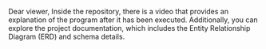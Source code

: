 Dear viewer,
Inside the repository, there is a video that provides an explanation of the program after it has been executed.
Additionally, you can explore the project documentation, which includes the Entity Relationship Diagram (ERD) and schema details.
